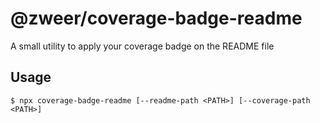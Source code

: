 # @zweer/coverage-badge-readme

A small utility to apply your coverage badge on the README file

## Usage

```
$ npx coverage-badge-readme [--readme-path <PATH>] [--coverage-path <PATH>]
```
